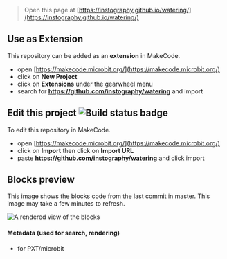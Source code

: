 
> Open this page at [https://instography.github.io/watering/](https://instography.github.io/watering/)

## Use as Extension

This repository can be added as an **extension** in MakeCode.

* open [https://makecode.microbit.org/](https://makecode.microbit.org/)
* click on **New Project**
* click on **Extensions** under the gearwheel menu
* search for **https://github.com/instography/watering** and import

## Edit this project ![Build status badge](https://github.com/instography/watering/workflows/MakeCode/badge.svg)

To edit this repository in MakeCode.

* open [https://makecode.microbit.org/](https://makecode.microbit.org/)
* click on **Import** then click on **Import URL**
* paste **https://github.com/instography/watering** and click import

## Blocks preview

This image shows the blocks code from the last commit in master.
This image may take a few minutes to refresh.

![A rendered view of the blocks](https://github.com/instography/watering/raw/master/.github/makecode/blocks.png)

#### Metadata (used for search, rendering)

* for PXT/microbit
<script src="https://makecode.com/gh-pages-embed.js"></script><script>makeCodeRender("{{ site.makecode.home_url }}", "{{ site.github.owner_name }}/{{ site.github.repository_name }}");</script>
